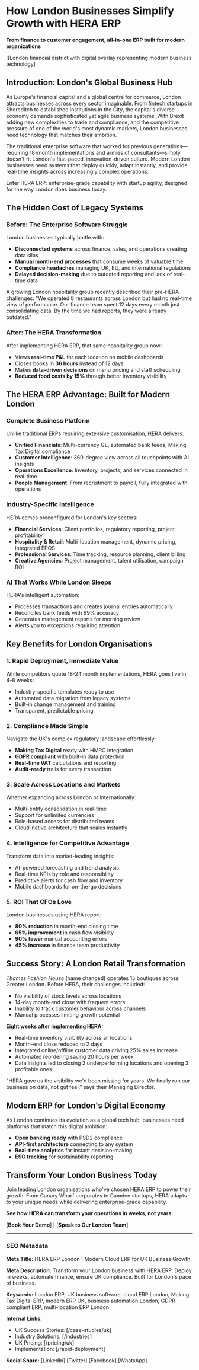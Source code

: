 # How London Businesses Simplify Growth with HERA ERP

**From finance to customer engagement, all-in-one ERP built for modern organizations**

![London financial district with digital overlay representing modern business technology]

## Introduction: London's Global Business Hub

As Europe's financial capital and a global centre for commerce, London attracts businesses across every sector imaginable. From fintech startups in Shoreditch to established institutions in the City, the capital's diverse economy demands sophisticated yet agile business systems. With Brexit adding new complexities to trade and compliance, and the competitive pressure of one of the world's most dynamic markets, London businesses need technology that matches their ambition.

The traditional enterprise software that worked for previous generations—requiring 18-month implementations and armies of consultants—simply doesn't fit London's fast-paced, innovation-driven culture. Modern London businesses need systems that deploy quickly, adapt instantly, and provide real-time insights across increasingly complex operations.

Enter HERA ERP: enterprise-grade capability with startup agility, designed for the way London does business today.

## The Hidden Cost of Legacy Systems

### **Before: The Enterprise Software Struggle**

London businesses typically battle with:
- **Disconnected systems** across finance, sales, and operations creating data silos
- **Manual month-end processes** that consume weeks of valuable time
- **Compliance headaches** managing UK, EU, and international regulations
- **Delayed decision-making** due to outdated reporting and lack of real-time data

A growing London hospitality group recently described their pre-HERA challenges: "We operated 8 restaurants across London but had no real-time view of performance. Our finance team spent 12 days every month just consolidating data. By the time we had reports, they were already outdated."

### **After: The HERA Transformation**

After implementing HERA ERP, that same hospitality group now:
- Views **real-time P&L** for each location on mobile dashboards
- Closes books in **36 hours** instead of 12 days
- Makes **data-driven decisions** on menu pricing and staff scheduling
- **Reduced food costs by 15%** through better inventory visibility

## The HERA ERP Advantage: Built for Modern London

### **Complete Business Platform**

Unlike traditional ERPs requiring extensive customisation, HERA delivers:

- **Unified Financials**: Multi-currency GL, automated bank feeds, Making Tax Digital compliance
- **Customer Intelligence**: 360-degree view across all touchpoints with AI insights
- **Operations Excellence**: Inventory, projects, and services connected in real-time
- **People Management**: From recruitment to payroll, fully integrated with operations

### **Industry-Specific Intelligence**

HERA comes preconfigured for London's key sectors:

- **Financial Services**: Client portfolios, regulatory reporting, project profitability
- **Hospitality & Retail**: Multi-location management, dynamic pricing, integrated EPOS
- **Professional Services**: Time tracking, resource planning, client billing
- **Creative Agencies**: Project management, talent utilisation, campaign ROI

### **AI That Works While London Sleeps**

HERA's intelligent automation:
- Processes transactions and creates journal entries automatically
- Reconciles bank feeds with 99% accuracy
- Generates management reports for morning review
- Alerts you to exceptions requiring attention

## Key Benefits for London Organisations

### **1. Rapid Deployment, Immediate Value**

While competitors quote 18-24 month implementations, HERA goes live in 4-8 weeks:
- Industry-specific templates ready to use
- Automated data migration from legacy systems
- Built-in change management and training
- Transparent, predictable pricing

### **2. Compliance Made Simple**

Navigate the UK's complex regulatory landscape effortlessly:
- **Making Tax Digital** ready with HMRC integration
- **GDPR compliant** with built-in data protection
- **Real-time VAT** calculations and reporting
- **Audit-ready** trails for every transaction

### **3. Scale Across Locations and Markets**

Whether expanding across London or internationally:
- Multi-entity consolidation in real-time
- Support for unlimited currencies
- Role-based access for distributed teams
- Cloud-native architecture that scales instantly

### **4. Intelligence for Competitive Advantage**

Transform data into market-leading insights:
- AI-powered forecasting and trend analysis
- Real-time KPIs by role and responsibility
- Predictive alerts for cash flow and inventory
- Mobile dashboards for on-the-go decisions

### **5. ROI That CFOs Love**

London businesses using HERA report:
- **80% reduction** in month-end closing time
- **65% improvement** in cash flow visibility
- **90% fewer** manual accounting errors
- **45% increase** in finance team productivity

## Success Story: A London Retail Transformation

*Thames Fashion House* (name changed) operates 15 boutiques across Greater London. Before HERA, their challenges included:

- No visibility of stock levels across locations
- 14-day month-end close with frequent errors
- Inability to track customer behaviour across channels
- Manual processes limiting growth potential

**Eight weeks after implementing HERA:**

- Real-time inventory visibility across all locations
- Month-end close reduced to 2 days
- Integrated online/offline customer data driving 25% sales increase
- Automated reordering saving 20 hours per week
- Data insights led to closing 2 underperforming locations and opening 3 profitable ones

"HERA gave us the visibility we'd been missing for years. We finally run our business on data, not gut feel," says their Managing Director.

## Modern ERP for London's Digital Economy

As London continues its evolution as a global tech hub, businesses need platforms that match this digital ambition:

- **Open banking ready** with PSD2 compliance
- **API-first architecture** connecting to any system
- **Real-time analytics** for instant decision-making
- **ESG tracking** for sustainability reporting

## Transform Your London Business Today

Join leading London organisations who've chosen HERA ERP to power their growth. From Canary Wharf corporates to Camden startups, HERA adapts to your unique needs while delivering enterprise-grade capability.

**See how HERA can transform your operations in weeks, not years.**

[**Book Your Demo**] | [**Speak to Our London Team**]

---

### SEO Metadata

**Meta Title:** HERA ERP London | Modern Cloud ERP for UK Business Growth

**Meta Description:** Transform your London business with HERA ERP. Deploy in weeks, automate finance, ensure UK compliance. Built for London's pace of business.

**Keywords:** London ERP, UK business software, cloud ERP London, Making Tax Digital ERP, modern ERP UK, business automation London, GDPR compliant ERP, multi-location ERP London

**Internal Links:**
- UK Success Stories: [/case-studies/uk]
- Industry Solutions: [/industries]
- UK Pricing: [/pricing/uk]
- Implementation: [/rapid-deployment]

**Social Share:**
[LinkedIn] [Twitter] [Facebook] [WhatsApp]